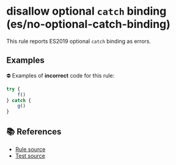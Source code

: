 # disallow optional `catch` binding (es/no-optional-catch-binding)

This rule reports ES2019 optional `catch` binding as errors.

## Examples

⛔ Examples of **incorrect** code for this rule:

```js
try {
    f()
} catch {
    g()
}
```

## 📚 References

- [Rule source](https://github.com/mysticatea/eslint-plugin-es/blob/v1.2.0/lib/rules/no-optional-catch-binding.js)
- [Test source](https://github.com/mysticatea/eslint-plugin-es/blob/v1.2.0/tests/lib/rules/no-optional-catch-binding.js)
